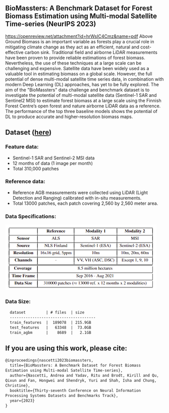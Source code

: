 ## BioMassters: A Benchmark Dataset for Forest Biomass Estimation using Multi-modal Satellite Time-series (NeurIPS 2023)

https://openreview.net/attachment?id=hrWsIC4Cmz&name=pdf
Above Ground Biomass is an important variable as forests play a crucial role in mitigating climate change as they act as an efficient, natural and cost-effective carbon sink. Traditional field and airborne LiDAR measurements have been proven to provide reliable estimations of forest biomass. Nevertheless, the use of these techniques at a large scale can be challenging and expensive. Satellite data have been widely used as a valuable tool in estimating biomass on a global scale. However, the full potential of dense multi-modal satellite time series data, in combination with modern Deep Learning (DL) approaches, has yet to be fully explored. The aim of the "BioMassters" data challenge and benchmark dataset is to investigate the potential of multi-modal satellite data (Sentinel-1 SAR and Sentinel2 MSI) to estimate forest biomass at a large scale using the Finnish Forest Centre’s open forest and nature airborne LiDAR data as a reference. The performance of the top three baseline models shows the potential of DL to produce accurate and
higher-resolution biomass maps. 

## Dataset ([here](https://huggingface.co/datasets/nascetti-a/BioMassters/tree/main))
### Feature data: 
* Sentinel-1 SAR and Sentinel-2 MSI data
* 12 months of data (1 image per month)
* Total 310,000 patches

### Reference data: 
* Reference AGB measurements were collected using LiDAR (Light Detection and Ranging) calibrated with in-situ measurements.
* Total 13000 patches, each patch covering 2,560 by 2,560 meter area.

### Data Specifications:
![img](./data_spec.png)

### Data Size:
```
  dataset         | # files  | size
  --------------------------------------
  train_features  |  189078  | 215.9GB
  test_features   |   63348  |  73.0GB
  train_agbm      |    8689  |   2.1GB
```
## If you are using this work, please cite:
```
@inproceedings{nascetti2023biomassters,
  title={BioMassters: A Benchmark Dataset for Forest Biomass Estimation using Multi-modal Satellite Time-series},
  author={Nascetti, Andrea and Yadav, Ritu and Brodt, Kirill and Qu, Qixun and Fan, Hongwei and Shendryk, Yuri and Shah, Isha and Chung, Christine},
  booktitle={Thirty-seventh Conference on Neural Information Processing Systems Datasets and Benchmarks Track},
  year={2023}
}
```

